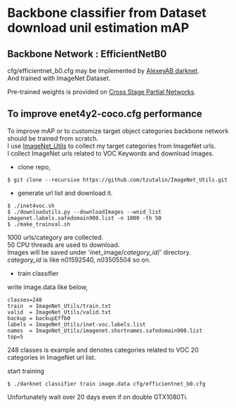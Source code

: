 # Backbone classifier from Dataset download unil estimation mAP  

## Backbone Network : EfficientNetB0  

cfg/efficientnet_b0.cfg may be implemented by [AlexeyAB darknet](https://github.com/AlexeyAB/darknet).  
And trained with ImageNet Dataset.  

Pre-trained weights is provided on [Cross Stage Partial Networks](https://github.com/WongKinYiu/CrossStagePartialNetworks).  

## To improve enet4y2-coco.cfg performance
To improve mAP or to customize target object categories backbone network should be trained from scratch.  
I use [ImageNet_Utils](https://github.com/k5iogura/ImageNet_Utils) to collect my target categories from ImageNet urls.  
I collect ImageNet urls related to VOC Keywords and download images.  

- clone repo,  
```
$ git clone --recursive https://github.com/tzutalin/ImageNet_Utils.git
```

- generate url list and download it.  
```
$ ./inet4voc.sh
$ ./downloadutils.py --downloadImages --wnid_list imagenet.labels.safedomain900.list -n 1000 -th 50
$ ./make_trainval.sh
```

1000 urls/category are collected.  
50 CPU threads are used to download.  
Images will be saved under 'inet_image/*category_id*/' directory.  
*category_id* is like n01592540, n03505504 so on.  

- train classifier  

write image.data like below,  
```
classes=248
train  = ImageNet_Utils/train.txt
valid  = ImageNet_Utils/valid.txt
backup = backupEffb0
labels = ImageNet_Utils/inet-voc.labels.list
names  = ImageNet_Utils/imagenet.shortnames.safedomain900.list
top=5
```
248 classes is example and denotes categories related to VOC 20 categories in ImageNet url list.  

start training  
```
$ ./darknet classifier train image.data cfg/efficientnet_b0.cfg
```
Unfortunately wait over 20 days even if on double GTX1080Ti.  

